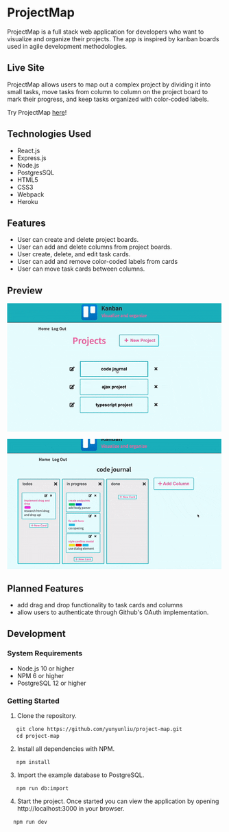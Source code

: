 # ProjectMap

ProjectMap is a full stack web application for developers who want to visualize and organize their projects. The app is inspired by kanban boards used in agile development methodologies.

## Live Site

ProjectMap allows users to map out a complex project by dividing it into small tasks, move tasks from column to column on the project board to mark their progress, and keep tasks organized with color-coded labels. 

Try ProjectMap [here](https://project-map-123.herokuapp.com/)!

## Technologies Used

- React.js
- Express.js
- Node.js
- PostgresSQL
- HTML5
- CSS3
- Webpack
- Heroku

## Features

- User can create and delete project boards.
- User can add and delete columns from project boards.
- User create, delete, and edit task cards.
- User can add and remove color-coded labels from cards
- User can move task cards between columns.

## Preview

![ProjectMap](assets/demoCreate.gif)

![ProjectMap](assets/demoEdit.gif)

## Planned Features

- add drag and drop functionality to task cards and columns
- allow users to authenticate through Github's OAuth implementation.

## Development

### System Requirements

- Node.js 10 or higher
- NPM 6 or higher
- PostgreSQL 12 or higher

### Getting Started

1. Clone the repository.

 ```shell
    git clone https://github.com/yunyunliu/project-map.git
    cd project-map
  ```
2. Install all dependencies with NPM.

 ```shell
    npm install
 ```

3. Import the example database to PostgreSQL.

 ```shell
    npm run db:import
 ```

4. Start the project. Once started you can view the application by opening http://localhost:3000 in your browser.

  ```shell
    npm run dev
  ```
